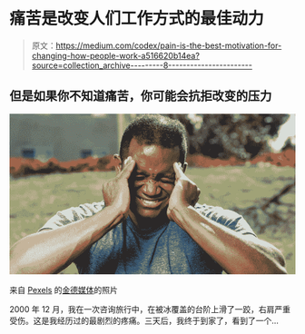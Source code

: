 # 痛苦是改变人们工作方式的最佳动力

> 原文：<https://medium.com/codex/pain-is-the-best-motivation-for-changing-how-people-work-a516620b14ea?source=collection_archive---------8----------------------->

## 但是如果你不知道痛苦，你可能会抗拒改变的压力

![](img/832ca963b892a2713ee1c297f9d9aac5.png)

来自 [Pexels](https://www.pexels.com/photo/man-in-gray-crew-neck-t-shirt-covering-his-face-with-his-hand-7298615/?utm_content=attributionCopyText&utm_medium=referral&utm_source=pexels) 的[金德媒体](https://www.pexels.com/@kindelmedia?utm_content=attributionCopyText&utm_medium=referral&utm_source=pexels)的照片

2000 年 12 月，我在一次咨询旅行中，在被冰覆盖的台阶上滑了一跤，右肩严重受伤。这是我经历过的最剧烈的疼痛。三天后，我终于到家了，看到了一个…
